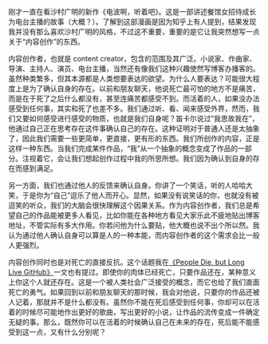 刚才一直在看沙村广明的新作《电波啊，听着吧》。这是一部讲述餐馆女招待成长为电台主播的故事（大概？）。了解到这部漫画是因为知乎上有人提到，结果发现我并没有那么喜欢沙村广明的风格，不过这不重要，重要的是它让我突然想写一点关于“内容创作”的东西。

内容创作者，也就是 content creator，包含的范围及其广泛。小说家、作曲家、导演、主持人、演员、电台主播，当然还有像我们这种兴趣使然写博客办播客的。虽然种类繁多，但其本源都是人类想要表达的欲望。为什么人要表达？可能很大程度上是为了确认自身的存在。以前和朋友聊天，他说死亡最可怕的地方不是痛苦，而是在于死了之后什么都没有，甚至连痛苦都感受不到。而活着的人，如果没办法感受到任何事，其实和死了也差不多。我们通过听、看、闻来感受外界，然而，我们又要如何感受进行感受的物质，也就是我们自身呢？笛卡尔说过“我思故我在”，他通过自己正在思考存在这件事确认自己的存在。这种证明对于普通人还是太抽象了，因此我们需要一些更简单，更直接，更有形的东西。我们所创作的内容，正是这样一种东西。当我们完成某件作品，“我”从一个抽象的概念变成了作品的一部分。注视着它，会让我们想起创作过程中我的所思所想。我们因为确认到自身的存在而感到满足。

另一方面，我们也通过他人的反馈来确认自身。你讲了一个笑话，听的人哈哈大笑，于是你为“自己”逗乐了他人而开心。显然，如果没有说笑话的你，也就没有被逗笑的听众，我们的大脑会很快理解这个因果关系。作为内容创作者，我们总是希望自己的作品能被更多人看见，比如你能在各种地方看见大家乐此不疲地贴出博客地址，不管实际有多大作用。你若问他为什么要贴，他大概也说不出个所以然。我认为通过他人确认自身可以算是人的一种本能，而内容创作者的这个需求会比一般人更强烈。

内容创作同时也是对死亡的直接反抗。这个话题我在[《People Die, but Long Live GitHub》](https://laike9m.com/blog/people-die-but-long-live-github,122/)一文也有提过。即使你的肉体已经死亡，只要作品还在，某种意义上你这个人就还存在。这是一个被人类社会广泛接受的概念，而它也给了我们直面死亡的勇气。如果回到以前和朋友聊天的那时候，我会对他说，只要你的作品还被人记着，那就并不是什么都没有。虽然你不能在死后感受到任何事，你却可以在活着的时候尽可能地作出更好的歌曲，写出更好的小说，让作品的流传变成一件确定无疑的事。那么，既然你可以在活着的时候确认自己在未来的存在，死后能不能感受到这一点，又有什么分别呢？